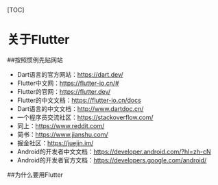 [TOC]

# 关于Flutter

##按照惯例先贴网站

- Dart语言的官方网站：https://dart.dev/
- Flutter中文网：https://flutter-io.cn/#
- Flutter的官网：https://flutter.dev/
- Flutter的中文文档：https://flutter-io.cn/docs
- Dart语言的中文文档：http://www.dartdoc.cn/
- 一个程序员交流社区：https://stackoverflow.com/
- 同上：https://www.reddit.com/
- 简书：https://www.jianshu.com/
- 掘金社区：https://juejin.im/
- Android的开发者中文文档：https://developer.android.com/?hl=zh-cN
- Android的开发者官方文档：https://developers.google.com/android/

##为什么要用Flutter



